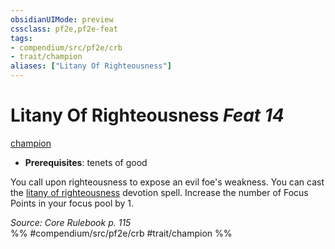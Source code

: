 ```yaml
---
obsidianUIMode: preview
cssclass: pf2e,pf2e-feat
tags:
- compendium/src/pf2e/crb
- trait/champion
aliases: ["Litany Of Righteousness"]
---
```

# Litany Of Righteousness  *Feat 14*  
[champion](/rules/traits/champion.md)  

- **Prerequisites**: tenets of good

You call upon righteousness to expose an evil foe's weakness. You can cast the [litany of righteousness](/compendium/spells/litany-of-righteousness.md) devotion spell. Increase the number of Focus Points in your focus pool by 1.

*Source: Core Rulebook p. 115*  
%% #compendium/src/pf2e/crb #trait/champion %%